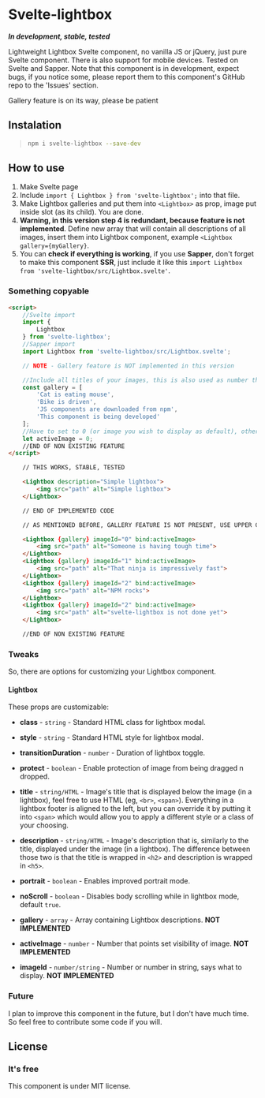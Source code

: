 # Svelte-lightbox

***In development, stable, tested***

Lightweight Lightbox Svelte component, no vanilla JS or jQuery, just pure Svelte component. There is also support for
mobile devices. Tested on Svelte and Sapper. Note that this component is in development, expect bugs, if you notice some, 
please report them to this component's GitHub repo to the 'Issues' section.

Gallery feature is on its way, please be patient

## Instalation

> ```bash
> npm i svelte-lightbox --save-dev
> ```

## How to use

1. Make Svelte page
2. Include `import { Lightbox } from 'svelte-lightbox';` into that file.
3. Make Lightbox galleries and put them into `<Lightbox>` as prop, image put inside slot (as its child). You are done.
4. **Warning, in this version step 4 is redundant, because feature is not implemented**. Define new array that will contain 
all descriptions of all images, insert them into Lightbox component, example `<Lightbox gallery={myGallery}`.
5. You can **check if everything is working**, if you use **Sapper**, don't forget to make this component **SSR**, just include
it like this `import Lightbox from 'svelte-lightbox/src/Lightbox.svelte'`.


### Something copyable

```html
<script>
    //Svelte import
    import { 
        Lightbox
    } from 'svelte-lightbox';
    //Sapper import
	import Lightbox from 'svelte-lightbox/src/Lightbox.svelte';

    // NOTE - Gallery feature is NOT implemented in this version

    //Include all titles of your images, this is also used as number that indicate count of sections
    const gallery = [
        'Cat is eating mouse',
        'Bike is driven',
        'JS components are downloaded from npm',
        'This component is being developed'
    ];
    //Have to set to 0 (or image you wish to display as default), otherwise lightbox will not display
    let activeImage = 0;
    //END OF NON EXISTING FEATURE
</script>

    // THIS WORKS, STABLE, TESTED

    <Lightbox description="Simple lightbox">
        <img src="path" alt="Simple lightbox">
    </Lightbox>

    // END OF IMPLEMENTED CODE

    // AS MENTIONED BEFORE, GALLERY FEATURE IS NOT PRESENT, USE UPPER CODE ^^^

    <Lightbox {gallery} imageId="0" bind:activeImage>
        <img src="path" alt="Someone is having tough time">
    </Lightbox>
    <Lightbox {gallery} imageId="1" bind:activeImage>
        <img src="path" alt="That ninja is impressively fast">
    </Lightbox>
    <Lightbox {gallery} imageId="2" bind:activeImage>
        <img src="path" alt="NPM rocks">
    </Lightbox>
    <Lightbox {gallery} imageId="2" bind:activeImage>
        <img src="path" alt="svelte-lightbox is not done yet">
    </Lightbox>

    //END OF NON EXISTING FEATURE
```

### Tweaks

So, there are options for customizing your Lightbox component.

#### Lightbox

These props are customizable:

* **class** - `string` - Standard HTML class for lightbox modal.
* **style** - `string` - Standard HTML style for lightbox modal.
* **transitionDuration** - `number` - Duration of lightbox toggle.
* **protect** - `boolean` - Enable protection of image from being dragged n dropped.
* **title** - `string/HTML` - Image's title that is displayed below the image (in a lightbox), feel free to use HTML
 (eg, `<br>`, `<span>`). Everything in a lightbox footer is aligned to the left, but you can override it
 by putting it into `<span>` which would allow you to apply a different style or a class of your choosing.
* **description** - `string/HTML` - Image's description that is, similarly to the title, displayed under the image (in a lightbox).
The difference between those two is that the title is wrapped in `<h2>` and description is wrapped in `<h5>`.
* **portrait** - `boolean` - Enables improved portrait mode.
* **noScroll** - `boolean` - Disables body scrolling while in lightbox mode, default `true`.

* **gallery** - `array` - Array containing Lightbox descriptions. **NOT IMPLEMENTED**
* **activeImage** - `number` - Number that points set visibility of image. **NOT IMPLEMENTED**
* **imageId** - `number/string` - Number or number in string, says what to display. **NOT IMPLEMENTED**

### Future

I plan to improve this component in the future, but I don't have much time.
So feel free to contribute some code if you will.

## License

### It's free

This component is under MIT license.
